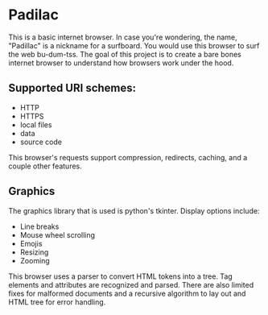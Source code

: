 # Padilac
This is a basic internet browser. In case you're wondering, the name, "Padillac" is a nickname for a surfboard. You would use this browser to surf the web bu-dum-tss. 
The goal of this project is to create a bare bones internet browser to understand how browsers work under the hood. 

## Supported URI schemes:
 - HTTP
 - HTTPS
 - local files
 - data
 - source code

This browser's requests support compression, redirects, caching, and a couple other features.

 ## Graphics
The graphics library that is used is python's tkinter. Display options include: 

 - Line breaks
 - Mouse wheel scrolling
 - Emojis
 - Resizing
 - Zooming

This browser uses a parser to convert HTML tokens into a tree. Tag elements and attributes are recognized and parsed. There are also 
limited fixes for malformed documents and a recursive algorithm to lay out and HTML tree for error handling.


